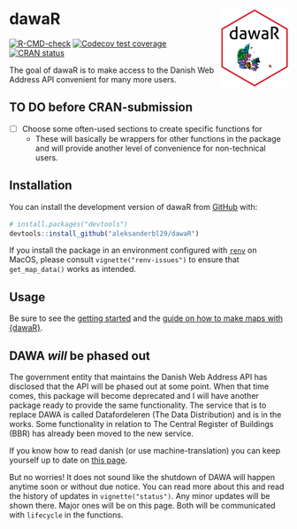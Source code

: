 
<!-- README.md is generated from README.Rmd. Please edit that file -->

# dawaR <a href="https://dawar.aleksanderbl.dk/"><img src="man/figures/logo.png" align="right" height="139" alt="dawaR website" /></a>

<!-- badges: start -->

[![R-CMD-check](https://github.com/aleksanderbl29/dawaR/actions/workflows/R-CMD-check.yaml/badge.svg)](https://github.com/aleksanderbl29/dawaR/actions/workflows/R-CMD-check.yaml)
[![Codecov test
coverage](https://codecov.io/gh/aleksanderbl29/dawaR/graph/badge.svg)](https://app.codecov.io/gh/aleksanderbl29/dawaR)
[![CRAN
status](https://www.r-pkg.org/badges/version/dawaR)](https://CRAN.R-project.org/package=dawaR)
<!-- badges: end -->

The goal of dawaR is to make access to the Danish Web Address API
convenient for many more users.

## TO DO before CRAN-submission

- [ ] Choose some often-used sections to create specific functions for
  - These will basically be wrappers for other functions in the package
    and will provide another level of convenience for non-technical
    users.

## Installation

You can install the development version of dawaR from
[GitHub](https://github.com/) with:

``` r
# install.packages("devtools")
devtools::install_github("aleksanderbl29/dawaR")
```

If you install the package in an environment configured with
[`renv`](https://rstudio.github.io/renv/index.html) on MacOS, please
consult `vignette("renv-issues")` to ensure that `get_map_data()` works
as intended.

## Usage

Be sure to see the [getting started](articles/dawaR.html) and the [guide
on how to make maps with {dawaR}](articles//printing_maps.html).

## DAWA *will* be phased out

The government entity that maintains the Danish Web Address API has
disclosed that the API will be phased out at some point. When that time
comes, this package will become deprecated and I will have another
package ready to provide the same functionality. The service that is to
replace DAWA is called Datafordeleren (The Data Distribution) and is in
the works. Some functionality in relation to The Central Register of
Buildings (BBR) has already been moved to the new service.

If you know how to read danish (or use machine-translation) you can keep
yourself up to date on [this
page](https://dataforsyningen.dk/data/4924).

But no worries! It does not sound like the shutdown of DAWA will happen
anytime soon or without due notice. You can read more about this and
read the history of updates in `vignette("status")`. Any minor updates
will be shown there. Major ones will be on this page. Both will be
communicated with `lifecycle` in the functions.

